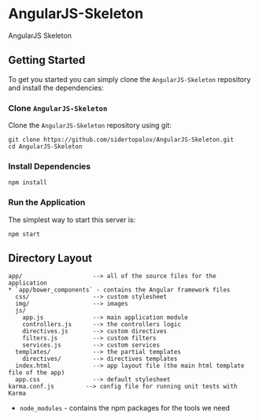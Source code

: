# AngularJS-Skeleton
AngularJS Skeleton

## Getting Started

To get you started you can simply clone the `AngularJS-Skeleton` repository and install the dependencies:

### Clone `AngularJS-Skeleton`

Clone the `AngularJS-Skeleton` repository using git:

```
git clone https://github.com/sidertopalov/AngularJS-Skeleton.git
cd AngularJS-Skeleton
```

### Install Dependencies

```
npm install
```

### Run the Application

The simplest way to start this server is:

```
npm start
```

## Directory Layout

```
app/                    --> all of the source files for the application
* `app/bower_components` - contains the Angular framework files
  css/ 					--> custom stylesheet
  img/					--> images
  js/
  	app.js              --> main application module
  	controllers.js 		--> the controllers logic
  	directives.js 		--> custom directives
  	filters.js 			--> custom filters
  	services.js 		--> custom services
  templates/	  		--> the partial templates
  	directives/			--> directives templates
  index.html            --> app layout file (the main html template file of the app)
  app.css               --> default stylesheet
karma.conf.js         --> config file for running unit tests with Karma
```

* `node_modules` - contains the npm packages for the tools we need

